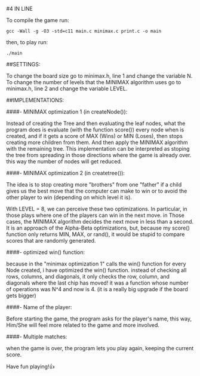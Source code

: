 #4 IN LINE

To compile the game run:

```
gcc -Wall -g -O3 -std=c11 main.c minimax.c print.c -o main
```

then, to play run:
```
./main
```


##SETTINGS:

To change the board size go to minimax.h, line 1 and change the variable N.
To change the number of levels that the MINIMAX algorithm uses go to minimax.h, line 2 and change the variable LEVEL.

##IMPLEMENTATIONS:

  ####- MINIMAX optimization 1 (in createNode()):

  Instead of creating the Tree and then evaluating the leaf nodes, what the program does is evaluate (with the function score()) every node when is created, and if it gets a score of MAX (Wins) or MIN (Loses), then stops creating more children from them. And then apply the MINIMAX algorithm with the remaining tree.
        This implementation can be interpreted as stoping the tree from spreading in those directions where the game is already over.
        this way the number of nodes will get reduced.

  ####- MINIMAX optimization 2 (in createtree()):

   The idea is to stop creating more "brothers" from one "father" if a child gives us the best move that the computer can make to win or to avoid the other player to win (depending on which level it is).

        
   With LEVEL = 8, we can perceive these two optimizations. In particular, in those plays where one of the players can win in the next move. in Those cases, the MINIMAX algorithm decides the next move in less than a second.
        It is an approach of the Alpha-Beta optimizations, but, because my score() function only returns MIN, MAX, or rand(), it would be stupid to compare scores that are randomly generated.

  ####- optimized win() function:

   because in the "minimax optimization 1" calls the win() function for every Node created, i have optimized the win() function.
        instead of checking all rows, columns, and diagonals, it only checks the row, column, and diagonals where the last chip has moved! it was a function whose number of operations was N^4 and now is 4. 
        (it is a really big upgrade if the board gets bigger)

  ####- Name of the player:
        
   Before starting the game, the program asks for the player's name, this way, Him/She will feel more related to the game and more involved.

  ####- Multiple matches:

   when the game is over, the program lets you play again, keeping the current score.



Have fun playing!👍

        
